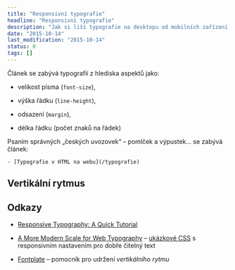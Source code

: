 ```yaml
---
title: "Responsivní typografie"
headline: "Responsivní typografie"
description: "Jak si liší typografie na desktopu od mobilních zařízení."
date: "2015-10-14"
last_modification: "2015-10-14"
status: 0
tags: []
---
```


Článek se zabývá typografií z hlediska aspektů jako:

  - velikost písma (`font-size`),

  - výška řádku (`line-height`),

  - odsazení (`margin`),

  - délka řádku (počet znaků na řádek)

Psaním správných „českých uvozovek“ – pomlček a výpustek… se zabývá článek:

    - [Typografie v HTML na webu](/typografie)

## Vertikální rytmus

## Odkazy

  - [Responsive Typography: A Quick Tutorial](http://designmodo.com/responsive-typography-tutorial/)

  - [A More Modern Scale for Web Typography](http://typecast.com/blog/a-more-modern-scale-for-web-typography) – [ukázkové CSS](http://typecast.com/images/uploads/modernscale.css) s responsivním nastavením pro dobře čitelný text

  - [Fontplate](http://comandocran.github.io/cc-fontplate/) – pomocník pro udržení *vertikálního rytmu*